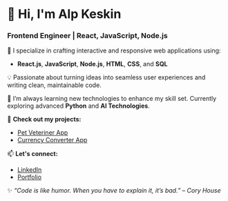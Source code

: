 # 👋 Hi, I'm Alp Keskin  
### Frontend Engineer | React, JavaScript, Node.js  

🚀 I specialize in crafting interactive and responsive web applications using:  
- **React.js**, **JavaScript**, **Node.js**, **HTML**, **CSS**, and **SQL**  

💡 Passionate about turning ideas into seamless user experiences and writing clean, maintainable code.  

🌱 I’m always learning new technologies to enhance my skill set. Currently exploring advanced **Python** and **AI Technologies**.  

🔗 **Check out my projects:**  
- [Pet Veteriner App](https://github.com/alpinowski/PetVet)  
- [Currency Converter App](https://github.com/alpinowski/CurrencyConverter)  

📫 **Let's connect:**  
- [LinkedIn](https://www.linkedin.com/in/alp-keskin/)  
- [Portfolio](https://alpkeskin.info/)  

✨ *“Code is like humor. When you have to explain it, it’s bad.” – Cory House*  
